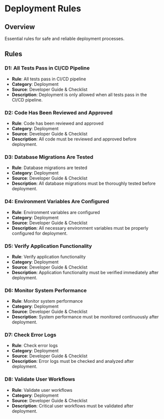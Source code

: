 # Deployment Rules

## Overview
Essential rules for safe and reliable deployment processes.

## Rules

### D1: All Tests Pass in CI/CD Pipeline
- **Rule**: All tests pass in CI/CD pipeline
- **Category**: Deployment
- **Source**: Developer Guide & Checklist
- **Description**: Deployment is only allowed when all tests pass in the CI/CD pipeline.

### D2: Code Has Been Reviewed and Approved
- **Rule**: Code has been reviewed and approved
- **Category**: Deployment
- **Source**: Developer Guide & Checklist
- **Description**: All code must be reviewed and approved before deployment.

### D3: Database Migrations Are Tested
- **Rule**: Database migrations are tested
- **Category**: Deployment
- **Source**: Developer Guide & Checklist
- **Description**: All database migrations must be thoroughly tested before deployment.

### D4: Environment Variables Are Configured
- **Rule**: Environment variables are configured
- **Category**: Deployment
- **Source**: Developer Guide & Checklist
- **Description**: All necessary environment variables must be properly configured for deployment.

### D5: Verify Application Functionality
- **Rule**: Verify application functionality
- **Category**: Deployment
- **Source**: Developer Guide & Checklist
- **Description**: Application functionality must be verified immediately after deployment.

### D6: Monitor System Performance
- **Rule**: Monitor system performance
- **Category**: Deployment
- **Source**: Developer Guide & Checklist
- **Description**: System performance must be monitored continuously after deployment.

### D7: Check Error Logs
- **Rule**: Check error logs
- **Category**: Deployment
- **Source**: Developer Guide & Checklist
- **Description**: Error logs must be checked and analyzed after deployment.

### D8: Validate User Workflows
- **Rule**: Validate user workflows
- **Category**: Deployment
- **Source**: Developer Guide & Checklist
- **Description**: Critical user workflows must be validated after deployment. 